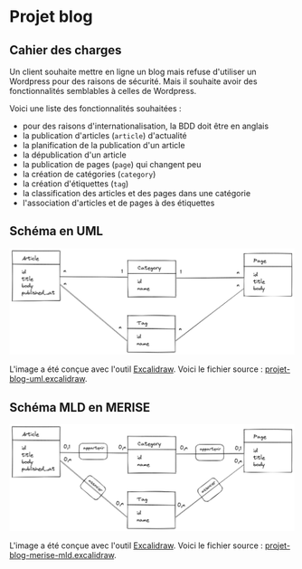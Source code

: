 # Projet blog

## Cahier des charges

Un client souhaite mettre en ligne un blog mais refuse d'utiliser un Wordpress pour des raisons de sécurité.
Mais il souhaite avoir des fonctionnalités semblables à celles de Wordpress.

Voici une liste des fonctionnalités souhaitées :

- pour des raisons d'internationalisation, la BDD doit être en anglais
- la publication d'articles (`article`) d'actualité
- la planification de la publication d'un article
- la dépublication d'un article
- la publication de pages (`page`) qui changent peu
- la création de catégories (`category`)
- la création d'étiquettes (`tag`)
- la classification des articles et des pages dans une catégorie
- l'association d'articles et de pages à des étiquettes

## Schéma en UML

![Schéma en UML de la BDD du projet blog](img/projet-blog-uml.excalidraw.png)

L'image a été conçue avec l'outil [Excalidraw](https://excalidraw.com/).
Voici le fichier source : [projet-blog-uml.excalidraw](img/projet-blog-uml.excalidraw).

## Schéma MLD en MERISE

![Schéma MLD en MERISE de la BDD du projet blog](img/projet-blog-merise-mld.excalidraw.png)

L'image a été conçue avec l'outil [Excalidraw](https://excalidraw.com/).
Voici le fichier source : [projet-blog-merise-mld.excalidraw](img/projet-blog-merise-mld.excalidraw).

